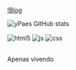 [!Blog](https://discord.com/invite/bKV4tk52)

![yPaes GitHub stats](https://github-readme-stats.vercel.app/api?username=devfraga/yPaes_icons=true&theme=dracula&count_private=true)


<div style="display: inline_block">
  <img align="center" alt="html5" src="https://img.shields.io/badge/HTML5-E34F26?style=for-the-badge&logo=html5&logoColor=purple" />
  <img align="center" alt="js" src="https://img.shields.io/badge/JavaScript-F7DF1E?style=for-the-badge&logo=javascript&logoColor=yellow" />
  <img align="center" alt="css" src="https://img.shields.io/badge/Css-43853D?style=for-the-badge&logo=node.js&logoColor=white" />
</div><br/>

Apenas vivendo
